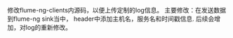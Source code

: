 修改flume-ng-clients内源码，以便上传定制的log信息。
主要修改：在发送数据到flume-ng sink当中，
          header中添加主机名，服务名和时间戳信息.
          后续会增加，对log的重新修改。
